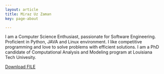```yaml
---
layout: article
title: Miraz Uz Zaman
key: page-about

---
```


<!-- <img align="left" width="220" height="300" hspace="20" src="../images/profile.jpg"> -->
I am a Computer Science Enthusiast, passionate for Software Engineering. Proficient in Python, JAVA and Linux environment. I like competitive programming and love to solve problems with efficient solutions.
I am a PhD candidate of Computational Analysis and Modeling program at Louisiana Tech Univesity.  

<a id="raw-url" href="https://github.com/zamanmiraz/zamanmiraz.github.io/blob/master/screenshot.jpg">Download FILE</a>
